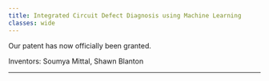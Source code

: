 ```yaml
---
title: Integrated Circuit Defect Diagnosis using Machine Learning
classes: wide
---
```


Our patent has now officially been granted.

Inventors: Soumya Mittal, Shawn Blanton

---

